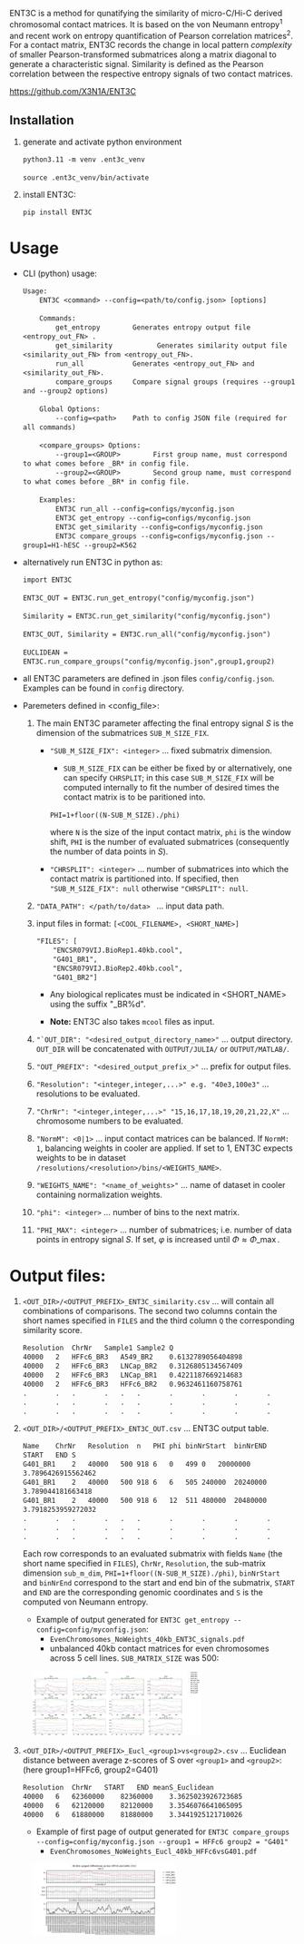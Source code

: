 ENT3C is a method for qunatifying the similarity of micro-C/Hi-C derived chromosomal contact matrices. It is based on the von Neumann entropy<sup>1</sup> and recent work on entropy quantification of Pearson correlation matrices<sup>2</sup>.
For a contact matrix, ENT3C records the change in local pattern *complexity* of smaller Pearson-transformed submatrices along a matrix diagonal to generate a characteristic signal. Similarity is defined as the Pearson correlation between the respective entropy signals of two contact matrices.

https://github.com/X3N1A/ENT3C


## Installation

1) generate and activate python environment 
	
	```
	python3.11 -m venv .ent3c_venv

	source .ent3c_venv/bin/activate
	```

2) install ENT3C:

	```
	pip install ENT3C
	```

# Usage 

* CLI (python) usage:

	```
	Usage:
    	ENT3C <command> --config=<path/to/config.json> [options]

    	Commands:
            get_entropy        Generates entropy output file <entropy_out_FN> .
            get_similarity           Generates similarity output file <similarity_out_FN> from <entropy_out_FN>.
            run_all            Generates <entropy_out_FN> and <similarity_out_FN>.
            compare_groups     Compare signal groups (requires --group1 and --group2 options)

    	Global Options:
            --config=<path>    Path to config JSON file (required for all commands)

    	<compare_groups> Options:
        	--group1=<GROUP>        First group name, must correspond to what comes before _BR* in config file.
        	--group2=<GROUP>        Second group name, must correspond to what comes before _BR* in config file.

		Examples:
            ENT3C run_all --config=configs/myconfig.json
            ENT3C get_entropy --config=configs/myconfig.json
            ENT3C get_similarity --config=configs/myconfig.json
            ENT3C compare_groups --config=configs/myconfig.json --group1=H1-hESC --group2=K562
	```

* alternatively run ENT3C in python as:

	```
	import ENT3C

	ENT3C_OUT = ENT3C.run_get_entropy("config/myconfig.json")

	Similarity = ENT3C.run_get_similarity("config/myconfig.json")

	ENT3C_OUT, Similarity = ENT3C.run_all("config/myconfig.json")

	EUCLIDEAN = ENT3C.run_compare_groups("config/myconfig.json",group1,group2)

	```

* all ENT3C parameters are defined in .json files ```config/config.json```. Examples can be found in ```config``` directory.

* Paremeters defined in <config_file>: 

	1) The main ENT3C parameter affecting the final entropy signal $S$ is the dimension of the submatrices ```SUB_M_SIZE_FIX```. 

		* ```"SUB_M_SIZE_FIX": <integer>``` $\dots$ fixed submatrix dimension.

			* ```SUB_M_SIZE_FIX``` can be either be fixed by or alternatively, one can specify ```CHRSPLIT```; in this case ```SUB_M_SIZE_FIX``` will be computed internally to fit the number of desired times the contact matrix is to be paritioned into. 

			```PHI=1+floor((N-SUB_M_SIZE)./phi)```

			where ```N``` is the size of the input contact matrix, ```phi``` is the window shift, ```PHI``` is the number of evaluated submatrices (consequently the 	number of data points in $S$).

		* ```"CHRSPLIT": <integer>``` $\dots$ number of submatrices into which the contact matrix is partitioned into. If specified, then ``"SUB_M_SIZE_FIX": null`` otherwise ``"CHRSPLIT": null``. 

	2) ```"DATA_PATH": </path/to/data> ``` $\dots$ input data path. 

	3) input files in format: ```[<COOL_FILENAME>, <SHORT_NAME>]```
		``` 
		"FILES": [
			"ENCSR079VIJ.BioRep1.40kb.cool",
			"G401_BR1",
			"ENCSR079VIJ.BioRep2.40kb.cool",
			"G401_BR2"]
		``` 
		* Any biological replicates must be indicated in <SHORT_NAME> using the suffix "_BR%d".

		* **Note:** ENT3C also takes ```mcool``` files as input. 

	4) ```"`OUT_DIR": "<desired_output_directory_name>"``` $\dots$ output directory. ```OUT_DIR``` will be concatenated with ```OUTPUT/JULIA/``` or ```OUTPUT/MATLAB/```.

	5) ```"OUT_PREFIX": "<desired_output_prefix_>"``` $\dots$ prefix for output files.

	6) ```"Resolution": "<integer,integer,...>" e.g. "40e3,100e3"``` $\dots$ resolutions to be evaluated. 

	7) ```"ChrNr": "<integer,integer,...>" "15,16,17,18,19,20,21,22,X"``` $\dots$ chromosome numbers to be evaluated.

	8) ```"NormM": <0|1>``` $\dots$ input contact matrices can be balanced. If ```NormM: 1```, balancing weights in cooler are applied. If set to 1, ENT3C expects weights to be in dataset ```/resolutions/<resolution>/bins/<WEIGHTS_NAME>```.

	9) ```"WEIGHTS_NAME": "<name_of_weights>"``` $\dots$ name of dataset in cooler containing normalization weights.

	10) ```"phi": <integer>``` $\dots$ number of bins to the next matrix.

	11) ```"PHI_MAX": <integer>``` $\dots$ number of submatrices; i.e. number of data points in entropy signal $S$. If set, $\varphi$ is increased until $\Phi \approx \Phi\_{\max}$.


# Output files:

1) ```<OUT_DIR>/<OUTPUT_PREFIX>_ENT3C_similarity.csv``` $\dots$ will contain all combinations of comparisons. The second two columns contain the short names specified in ```FILES``` and the third column ```Q``` the corresponding similarity score.  
	```
	Resolution	ChrNr	Sample1	Sample2	Q
	40000	2	HFFc6_BR3	A549_BR2	0.6132789056404898
	40000	2	HFFc6_BR3	LNCap_BR2	0.3126805134567409
	40000	2	HFFc6_BR3	LNCap_BR1	0.4221187669214683
	40000	2	HFFc6_BR3	HFFc6_BR2	0.9632461160758761
	.		.	.		.	.	.		.		.		.		.
	.		.	.		.	.	.		.		.		.		.
	.		.	.		.	.	.		.		.		.		.
	```

2) ```<OUT_DIR>/<OUTPUT_PREFIX>_ENT3C_OUT.csv``` $\dots$ ENT3C output table. 

	```
	Name	ChrNr	Resolution	n	PHI	phi	binNrStart	binNrEND	START	END	S
	G401_BR1	2	40000	500	918	6	0	499	0	20000000	3.7896426915562462
	G401_BR1	2	40000	500	918	6	6	505	240000	20240000	3.789044181663418
	G401_BR1	2	40000	500	918	6	12	511	480000	20480000	3.7918253959272032
	.		.	.		.	.	.		.		.		.		.
	.		.	.		.	.	.		.		.		.		.
	.		.	.		.	.	.		.		.		.		.
	```

	Each row corresponds to an evaluated submatrix with fields ```Name``` (the short name specified in ```FILES```), ```ChrNr```, ```Resolution```, the sub-matrix dimension ```sub_m_dim```, ```PHI=1+floor((N-SUB_M_SIZE)./phi)```, ```binNrStart``` and ```binNrEnd``` correspond to the start and end bin of the submatrix, ```START``` and ```END``` are the corresponding genomic coordinates and ```S``` is the computed von Neumann entropy.


	- Example of output generated for ```ENT3C get_entropy --config=config/myconfig.json```:
		- ```EvenChromosomes_NoWeights_40kb_ENT3C_signals.pdf```
		- unbalanced 40kb contact matrices for even chromosomes across 5 cell lines. ```SUB_MATRIX_SIZE``` was 500:
<figure>
    <img src="OUTPUT/PYTHON/EvenChromosomes_NoWeights_40kb_ENT3C_signals.png" style="max-width:70%;"
         alt="ENT3C python Output">
</figure>


3) ```<OUT_DIR>/<OUTPUT_PREFIX>_Eucl_<group1>vs<group2>.csv``` $\dots$ Euclidean distance between average z-scores of S over ```<group1>``` and ```<group2>```:
	(here group1=HFFc6, group2=G401)

	```
	Resolution	ChrNr	START	END	meanS_Euclidean
	40000	6	62360000	82360000	3.3625023926723685
	40000	6	62120000	82120000	3.3546076641065095
	40000	6	61880000	81880000	3.3441925121710026
	```

	- Example of first page of output generated for ```ENT3C compare_groups --config=config/myconfig.json --group1 = HFFc6 group2 = "G401"```
		- ```EvenChromosomes_NoWeights_Eucl_40kb_HFFc6vsG401.pdf```

<figure>
    <img src="OUTPUT/PYTHON/EvenChromosomes_NoWeights_Eucl_40kb_HFFc6vsG401.png" style="max-width:60%;"
         alt="ENT3C python Output">
</figure>

